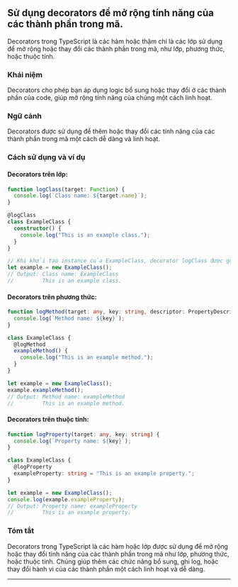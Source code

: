 ## Sử dụng decorators để mở rộng tính năng của các thành phần trong mã.

Decorators trong TypeScript là các hàm hoặc thậm chí là các lớp sử dụng để mở rộng hoặc thay đổi các thành phần trong mã, như lớp, phương thức, hoặc thuộc tính.

### Khái niệm

Decorators cho phép bạn áp dụng logic bổ sung hoặc thay đổi ở các thành phần của code, giúp mở rộng tính năng của chúng một cách linh hoạt.

### Ngữ cảnh

Decorators được sử dụng để thêm hoặc thay đổi các tính năng của các thành phần trong mã một cách dễ dàng và linh hoạt.

### Cách sử dụng và ví dụ

#### Decorators trên lớp:

```typescript
function logClass(target: Function) {
  console.log(`Class name: ${target.name}`);
}

@logClass
class ExampleClass {
  constructor() {
    console.log("This is an example class.");
  }
}

// Khi khởi tạo instance của ExampleClass, decorator logClass được gọi và hiển thị tên của lớp.
let example = new ExampleClass();
// Output: Class name: ExampleClass
//         This is an example class.
```

#### Decorators trên phương thức:

```typescript
function logMethod(target: any, key: string, descriptor: PropertyDescriptor) {
  console.log(`Method name: ${key}`);
}

class ExampleClass {
  @logMethod
  exampleMethod() {
    console.log("This is an example method.");
  }
}

let example = new ExampleClass();
example.exampleMethod();
// Output: Method name: exampleMethod
//         This is an example method.
```

#### Decorators trên thuộc tính:

```typescript
function logProperty(target: any, key: string) {
  console.log(`Property name: ${key}`);
}

class ExampleClass {
  @logProperty
  exampleProperty: string = "This is an example property.";
}

let example = new ExampleClass();
console.log(example.exampleProperty);
// Output: Property name: exampleProperty
//         This is an example property.
```

### Tóm tắt

Decorators trong TypeScript là các hàm hoặc lớp được sử dụng để mở rộng hoặc thay đổi tính năng của các thành phần trong mã như lớp, phương thức, hoặc thuộc tính. Chúng giúp thêm các chức năng bổ sung, ghi log, hoặc thay đổi hành vi của các thành phần một cách linh hoạt và dễ dàng.

---
